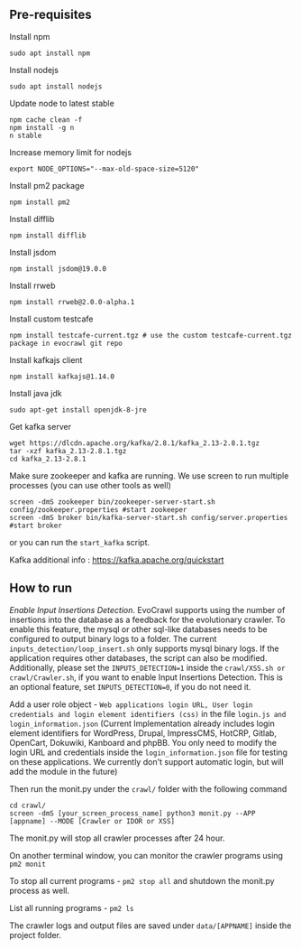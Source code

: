 ## Pre-requisites ##

Install npm
```
sudo apt install npm
```

Install nodejs
```
sudo apt install nodejs
```

Update node to latest stable 
```
npm cache clean -f
npm install -g n
n stable
```

Increase memory limit for nodejs
```
export NODE_OPTIONS="--max-old-space-size=5120"
```

Install pm2 package
```
npm install pm2
```

Install difflib
```
npm install difflib
```

Install jsdom
```
npm install jsdom@19.0.0
```

Install rrweb

```
npm install rrweb@2.0.0-alpha.1
```

Install custom testcafe
```
npm install testcafe-current.tgz # use the custom testcafe-current.tgz package in evocrawl git repo
```

Install kafkajs client
```
npm install kafkajs@1.14.0
```

Install java jdk
```
sudo apt-get install openjdk-8-jre
```

Get kafka server
```
wget https://dlcdn.apache.org/kafka/2.8.1/kafka_2.13-2.8.1.tgz
tar -xzf kafka_2.13-2.8.1.tgz
cd kafka_2.13-2.8.1
```

Make sure zookeeper and kafka are running.
We use screen to run multiple processes (you can use other tools as well)
```
screen -dmS zookeeper bin/zookeeper-server-start.sh config/zookeeper.properties #start zookeeper
screen -dmS broker bin/kafka-server-start.sh config/server.properties #start broker
```
or you can run the `start_kafka` script.

Kafka additional info : https://kafka.apache.org/quickstart


## How to run ##
*Enable Input Insertions Detection*. EvoCrawl supports using the number of insertions into the database as a feedback for the evolutionary crawler. To enable this feature, the mysql or other sql-like databases needs to be configured to output binary logs to a folder. The current ```inputs_detection/loop_insert.sh``` only supports mysql binary logs. If the application requires other databases, the script can also be modified. Additionally, please set the ```INPUTS_DETECTION=1``` inside the ```crawl/XSS.sh or crawl/Crawler.sh```, if you want to enable Input Insertions Detection. This is an optional feature, set ```INPUTS_DETECTION=0```, if you do not need it.

Add a user role object - ```Web applications login URL, User login credentials and login element identifiers (css)``` in the file `login.js and login_information.json`
(Current Implementation already includes login element identifiers for WordPress, Drupal, ImpressCMS, HotCRP, Gitlab, OpenCart, Dokuwiki, Kanboard and phpBB. You only need to modify the login URL and credentials inside the `login_information.json` file for testing on these applications. We currently don't support automatic login, but will add the module in the future)

Then run the monit.py under the `crawl/` folder with the following command

```
cd crawl/
screen -dmS [your_screen_process_name] python3 monit.py --APP [appname] --MODE [Crawler or IDOR or XSS]
```
The monit.py will stop all crawler processes after 24 hour.

On another terminal window, you can monitor the crawler programs using `pm2 monit`

To stop all current programs - `pm2 stop all` and shutdown the monit.py process as well.

List all running programs - `pm2 ls`

The crawler logs and output files are saved under `data/[APPNAME]` inside the project folder.